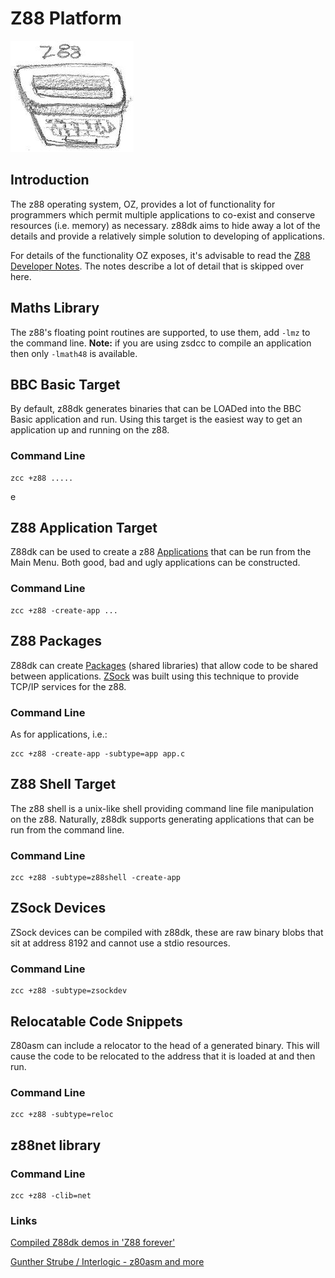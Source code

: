 # Z88 Platform

![](images/platform/z88.jpg)


## Introduction

The z88 operating system, OZ, provides a lot of functionality for programmers which permit multiple applications to co-exist and conserve resources (i.e. memory) as necessary. z88dk aims to hide away a lot of the details and provide a relatively simple solution to developing of applications.

For details of the functionality OZ exposes, it's advisable to read the [Z88 Developer Notes](http://www.worldofspectrum.org/z88forever/dn327/index.htm). The notes describe a lot of detail that is skipped over here.

## Maths Library

The z88's floating point routines are supported, to use them, add `-lmz` to the command line. **Note:** if you are using zsdcc to compile an application then
only `-lmath48` is available.

## BBC Basic Target

By default, z88dk generates binaries that can be LOADed into the BBC Basic application and run. Using this target is the easiest way to get an application up and running on the z88.

### Command Line

	
	zcc +z88 .....
e
## Z88 Application Target

Z88dk can be used to create a z88 [Applications](z88_applications) that can be run from the Main Menu. Both good, bad and ugly applications can be constructed.

### Command Line

	
	zcc +z88 -create-app ...

## Z88 Packages

Z88dk can create [Packages](z88_packages) (shared libraries) that allow code to be shared between applications. [ZSock](http://www.rst38.org.uk/zsock) was built using this technique to provide TCP/IP services for the z88.

### Command Line

As for applications, i.e.:

    zcc +z88 -create-app -subtype=app app.c

## Z88 Shell Target

The z88 shell is a unix-like shell providing command line file manipulation on the z88. Naturally, z88dk supports generating applications that can be run from the command line.

### Command Line

    zcc +z88 -subtype=z88shell -create-app



## ZSock Devices

ZSock devices can be compiled with z88dk, these are raw binary blobs that sit at address 8192 and cannot use a stdio resources.

### Command Line

    zcc +z88 -subtype=zsockdev

## Relocatable Code Snippets

Z80asm can include a relocator to the head of a generated binary. This will cause the code to be relocated to the address that it is loaded at and then run.

### Command Line

	
	zcc +z88 -subtype=reloc


## z88net library

### Command Line

	
	zcc +z88 -clib=net




### Links

[Compiled Z88dk demos in 'Z88 forever'](http://www.worldofspectrum.org/z88forever/rom-z88dkdemos.html)

[Gunther Strube / Interlogic - z80asm and more](http://www.worldofspectrum.org/z88forever/rom-workbench.html)

